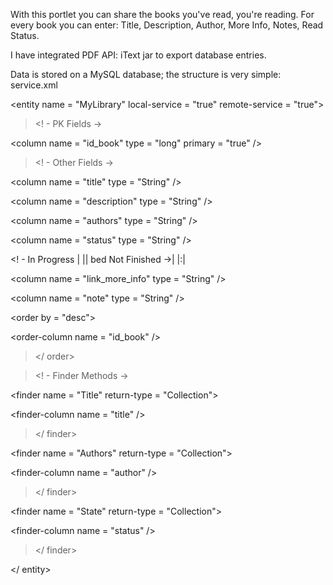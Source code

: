 With this portlet you can share the books you've read, you're reading.
For every book you can enter: Title, Description, Author, More Info, Notes, Read Status.

I have integrated PDF API: iText jar to export database entries.

Data is stored on a MySQL database; the structure is very simple:
service.xml
> 

&lt;entity name = "MyLibrary" local-service = "true" remote-service = "true"&gt;



> <! - PK Fields ->
> 

&lt;column name = "id\_book" type = "long" primary = "true" /&gt;



> <! - Other Fields ->
> 

&lt;column name = "title" type = "String" /&gt;


> 

&lt;column name = "description" type = "String" /&gt;


> 

&lt;column name = "authors" type = "String" /&gt;


> 

&lt;column name = "status" type = "String" /&gt;

 <! - In Progress | || bed Not Finished ->|
|:|
> 

&lt;column name = "link\_more\_info" type = "String" /&gt;


> 

&lt;column name = "note" type = "String" /&gt;




> 

&lt;order by = "desc"&gt;


> > 

&lt;order-column name = "id\_book" /&gt;



> </ order>

> <! - Finder Methods ->
> 

&lt;finder name = "Title" return-type = "Collection"&gt;


> > 

&lt;finder-column name = "title" /&gt;



> </ finder>
> 

&lt;finder name = "Authors" return-type = "Collection"&gt;


> > 

&lt;finder-column name = "author" /&gt;



> </ finder>
> 

&lt;finder name = "State" return-type = "Collection"&gt;


> > 

&lt;finder-column name = "status" /&gt;



> </ finder>

</ entity>